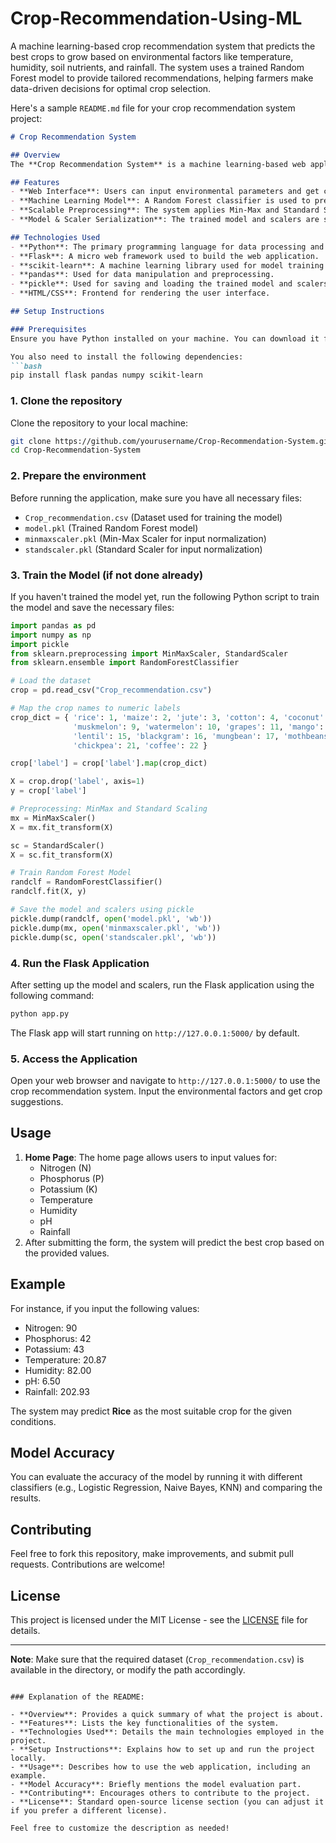 # Crop-Recommendation-Using-ML
A machine learning-based crop recommendation system that predicts the best crops to grow based on environmental factors like temperature, humidity, soil nutrients, and rainfall. The system uses a trained Random Forest model to provide tailored recommendations, helping farmers make data-driven decisions for optimal crop selection.

Here's a sample `README.md` file for your crop recommendation system project:

```markdown
# Crop Recommendation System

## Overview
The **Crop Recommendation System** is a machine learning-based web application designed to help farmers select the best crops to grow based on environmental factors such as temperature, humidity, soil nutrients (Nitrogen, Phosphorus, Potassium), pH levels, and rainfall. The system uses a Random Forest classifier model that has been trained on historical crop data and makes predictions based on user input.

## Features
- **Web Interface**: Users can input environmental parameters and get crop recommendations.
- **Machine Learning Model**: A Random Forest classifier is used to predict the best crop for the given conditions.
- **Scalable Preprocessing**: The system applies Min-Max and Standard Scaling to normalize the input data for better model performance.
- **Model & Scaler Serialization**: The trained model and scalers are saved using `pickle`, allowing the system to load them easily in the Flask application.

## Technologies Used
- **Python**: The primary programming language for data processing and model training.
- **Flask**: A micro web framework used to build the web application.
- **scikit-learn**: A machine learning library used for model training and scaling.
- **pandas**: Used for data manipulation and preprocessing.
- **pickle**: Used for saving and loading the trained model and scalers.
- **HTML/CSS**: Frontend for rendering the user interface.

## Setup Instructions

### Prerequisites
Ensure you have Python installed on your machine. You can download it from [here](https://www.python.org/downloads/).

You also need to install the following dependencies:
```bash
pip install flask pandas numpy scikit-learn
```

### 1. Clone the repository
Clone the repository to your local machine:
```bash
git clone https://github.com/yourusername/Crop-Recommendation-System.git
cd Crop-Recommendation-System
```

### 2. Prepare the environment
Before running the application, make sure you have all necessary files:
- `Crop_recommendation.csv` (Dataset used for training the model)
- `model.pkl` (Trained Random Forest model)
- `minmaxscaler.pkl` (Min-Max Scaler for input normalization)
- `standscaler.pkl` (Standard Scaler for input normalization)

### 3. Train the Model (if not done already)
If you haven't trained the model yet, run the following Python script to train the model and save the necessary files:

```python
import pandas as pd
import numpy as np
import pickle
from sklearn.preprocessing import MinMaxScaler, StandardScaler
from sklearn.ensemble import RandomForestClassifier

# Load the dataset
crop = pd.read_csv("Crop_recommendation.csv")

# Map the crop names to numeric labels
crop_dict = { 'rice': 1, 'maize': 2, 'jute': 3, 'cotton': 4, 'coconut': 5, 'papaya': 6, 'orange': 7, 'apple': 8, 
              'muskmelon': 9, 'watermelon': 10, 'grapes': 11, 'mango': 12, 'banana': 13, 'pomegranate': 14, 
              'lentil': 15, 'blackgram': 16, 'mungbean': 17, 'mothbeans': 18, 'pigeonpeas': 19, 'kidneybeans': 20, 
              'chickpea': 21, 'coffee': 22 }

crop['label'] = crop['label'].map(crop_dict)

X = crop.drop('label', axis=1)
y = crop['label']

# Preprocessing: MinMax and Standard Scaling
mx = MinMaxScaler()
X = mx.fit_transform(X)

sc = StandardScaler()
X = sc.fit_transform(X)

# Train Random Forest Model
randclf = RandomForestClassifier()
randclf.fit(X, y)

# Save the model and scalers using pickle
pickle.dump(randclf, open('model.pkl', 'wb'))
pickle.dump(mx, open('minmaxscaler.pkl', 'wb'))
pickle.dump(sc, open('standscaler.pkl', 'wb'))
```

### 4. Run the Flask Application
After setting up the model and scalers, run the Flask application using the following command:
```bash
python app.py
```

The Flask app will start running on `http://127.0.0.1:5000/` by default.

### 5. Access the Application
Open your web browser and navigate to `http://127.0.0.1:5000/` to use the crop recommendation system. Input the environmental factors and get crop suggestions.

## Usage
1. **Home Page**: The home page allows users to input values for:
   - Nitrogen (N)
   - Phosphorus (P)
   - Potassium (K)
   - Temperature
   - Humidity
   - pH
   - Rainfall
2. After submitting the form, the system will predict the best crop based on the provided values.

## Example
For instance, if you input the following values:
- Nitrogen: 90
- Phosphorus: 42
- Potassium: 43
- Temperature: 20.87
- Humidity: 82.00
- pH: 6.50
- Rainfall: 202.93

The system may predict **Rice** as the most suitable crop for the given conditions.

## Model Accuracy
You can evaluate the accuracy of the model by running it with different classifiers (e.g., Logistic Regression, Naive Bayes, KNN) and comparing the results.

## Contributing
Feel free to fork this repository, make improvements, and submit pull requests. Contributions are welcome!

## License
This project is licensed under the MIT License - see the [LICENSE](LICENSE) file for details.

---

**Note**: Make sure that the required dataset (`Crop_recommendation.csv`) is available in the directory, or modify the path accordingly.

```

### Explanation of the README:

- **Overview**: Provides a quick summary of what the project is about.
- **Features**: Lists the key functionalities of the system.
- **Technologies Used**: Details the main technologies employed in the project.
- **Setup Instructions**: Explains how to set up and run the project locally.
- **Usage**: Describes how to use the web application, including an example.
- **Model Accuracy**: Briefly mentions the model evaluation part.
- **Contributing**: Encourages others to contribute to the project.
- **License**: Standard open-source license section (you can adjust it if you prefer a different license).

Feel free to customize the description as needed!
